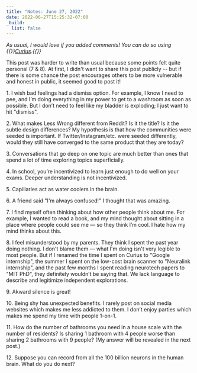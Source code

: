```yaml
---
title: "Notes: June 27, 2022"
date: 2022-06-27T15:25:32-07:00
_build:
  list: false
---
```


_As usual, I would love if you added comments! You can do so using {{<rawhtml>}}<a href="https://curius.app" target="_blank">Curius</a>.{{</rawhtml>}}_

This post was harder to write than usual because some points felt quite personal (7 & 8). At first, I didn't want to share this post publicly -- but if there is some chance the post encourages others to be more vulnerable and honest in public, it seemed good to post it!

1\. I wish bad feelings had a dismiss option. For example, I know I need to pee, and I’m doing everything in my power to get to a washroom as soon as possible. But I don’t need to feel like my bladder is exploding; I just want to hit "dismiss".

2\. What makes Less Wrong different from Reddit? Is it the title? Is it the subtle design differences? My hypothesis is that how the communities were seeded is important. If Twitter/Instagram/etc. were seeded differently, would they still have converged to the same product that they are today?

3\. Conversations that go deep on one topic are much better than ones that spend a lot of time exploring topics superficially.

4\. In school, you’re incentivized to learn just enough to do well on your exams. Deeper understanding is not incentivized.

5\. Capillaries act as water coolers in the brain.

6\. A friend said "I'm always confused!" I thought that was amazing.

7\. I find myself often thinking about how other people think about me. For example, I wanted to read a book, and my mind thought about sitting in a place where people could see me — so they think I’m cool. I hate how my mind thinks about this.

8\. I feel misunderstood by my parents. They think I spent the past year doing nothing. I don't blame them — what I'm doing isn't very legible to most people. But if I renamed the time I spent on Curius to "Google internship", the summer I spent on the low-cost brain scanner to "Neuralink internship", and the past few months I spent reading neurotech papers to "MIT PhD", they definitely wouldn’t be saying that. We lack language to describe and legitimize independent explorations.

9\. Akward silence is great!

10\. Being shy has unexpected benefits. I rarely post on social media websites which makes me less addicted to them. I don’t enjoy parties which makes me spend my time with people 1-on-1.

11\. How do the number of bathrooms you need in a house scale with the number of residents? Is sharing 1 bathroom with 4 people worse than sharing 2 bathrooms with 9 people? (My answer will be revealed in the next post.)

12\. Suppose you can record from all the 100 billion neurons in the human brain. What do you do next?
